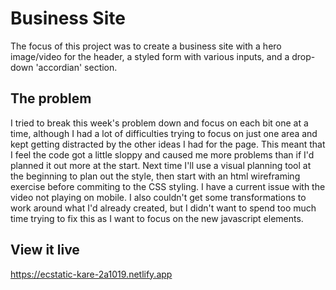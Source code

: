 # Business Site

The focus of this project was to create a business site with a hero image/video for the header, a styled form with various inputs, and a drop-down 'accordian' section.

## The problem

I tried to break this week's problem down and focus on each bit one at a time, although I had a lot of difficulties trying to focus on just one area and kept getting distracted by the other ideas I had for the page. This meant that I feel the code got a little sloppy and caused me more problems than if I'd planned it out more at the start. Next time I'll use a visual planning tool at the beginning to plan out the style, then start with an html wireframing exercise before commiting to the CSS styling. I have a current issue with the video not playing on mobile. I also couldn't get some transformations to work around what I'd already created, but I didn't want to spend too much time trying to fix this as I want to focus on the new javascript elements.

## View it live
https://ecstatic-kare-2a1019.netlify.app
